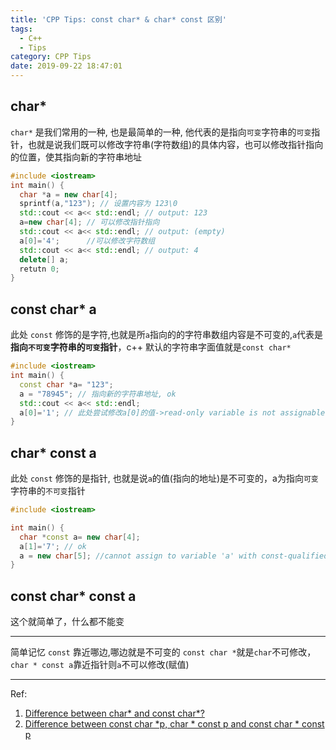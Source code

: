 ```yaml
---
title: 'CPP Tips: const char* & char* const 区别'
tags:
  - C++
  - Tips
category: CPP Tips
date: 2019-09-22 18:47:01
---
```

## char* 
`char*` 是我们常用的一种, 也是最简单的一种, 他代表的是指向`可变`字符串的`可变`指针，也就是说我们既可以修改字符串(字符数组)的具体内容，也可以修改指针指向的位置，使其指向新的字符串地址
<!-- More -->
``` c++
#include <iostream>
int main() {
  char *a = new char[4];
  sprintf(a,"123"); // 设置内容为 123\0
  std::cout << a<< std::endl; // output: 123
  a=new char[4]; // 可以修改指针指向
  std::cout << a<< std::endl; // output: (empty)
  a[0]='4';      //可以修改字符数组
  std::cout << a<< std::endl; // output: 4
  delete[] a;
  retutn 0;
}
```
## const char* a
此处 `const` 修饰的是字符,也就是所`a`指向的的字符串数组内容是不可变的,`a`代表是 **指向`不可变`字符串的`可变`指针**，c++ 默认的字符串字面值就是`const char*`
``` c++
#include <iostream>
int main() {
  const char *a= "123";
  a = "78945"; // 指向新的字符串地址, ok
  std::cout << a<< std::endl; 
  a[0]='1'; // 此处尝试修改a[0]的值->read-only variable is not assignable 
}
```
## char* const a
此处 `const` 修饰的是指针, 也就是说`a`的值(指向的地址)是不可变的，a为指向`可变`字符串的`不可变`指针
``` c++
#include <iostream>

int main() {
  char *const a= new char[4];
  a[1]='7'; // ok
  a = new char[5]; //cannot assign to variable 'a' with const-qualified type 'char *const'
}
```
## const char* const a
这个就简单了，什么都不能变

---
简单记忆 `const` 靠近哪边,哪边就是不可变的 `const char *`就是`char`不可修改，`char * const a`靠近指针则`a`不可以修改(赋值)

---
Ref:
1. [Difference between char* and const char*?](https://stackoverflow.com/questions/9834067/difference-between-char-and-const-char)
2. [Difference between const char *p, char * const p and const char * const p](https://www.geeksforgeeks.org/difference-const-char-p-char-const-p-const-char-const-p/)
